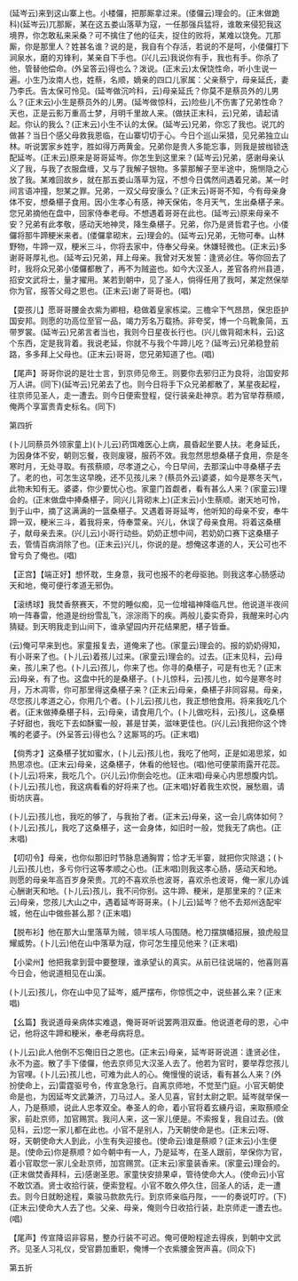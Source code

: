 <!-- { "loadSidebar": true } -->
(延岑云)来到这山寨上也。小楼儸，把那厮拿过来。(偻儸云)理会的。(正末做跪科)(延岑云)兀那厮，某在这五娄山落草为寇，一任那强兵猛将，谁敢来侵犯我这境界，你怎敢私来采桑？可不擒住了他的征夫，捉住的败将，某难以饶免。兀那厮，你是那里人？姓甚名谁？说的是，我自有个存活，若说的不是呵，小偻儸打下涧泉水，磨的刃锋利，某亲自下手也。(兴儿云)我说你有手，我也有手。你杀了他，管替他偿命。(外呈答云)得也么？泼说。(正末云)太保饶性命，听小生说一遍。小生乃汝南人也，姓蔡，名顺，嫡亲的四口儿家属：父亲蔡宁，母亲延氏，妻乃李氏。告太保可怜见。(延岑做沉吟科，云)母亲延氏？你莫不是蔡员外的儿男么？(正末云)小生是蔡员外的儿男。(延岑做惊科，云)险些儿不伤害了兄弟性命？天也，正是云影万重高士梦，月明千里故人来。(做扶正末科，云)兄弟，请起请起。你认的我么？(正末云)小生不认的太保。(延岑云)兄弟，你忘了我也。说兀的做甚？当日个感父母救我恩临，在山寨切切于心。今日个巡山采猎，见兄弟独立山林。听说罢家乡姓字，胜如得万两黄金。兄弟你是贵人多能忘事，则我是披枷锁迭配延岑。(正末云)原来是哥哥延岑。你怎生到这里来？(延岑云)兄弟，感谢母亲认义了我，与我了衣服盘缠，又与了我解子银物。多蒙那解子至半途中，施恻隐之心放了我。某难回故乡，就在那五娄山落草为寇，不想今日偶然间遇着兄弟。某一时间言语冲撞，恕某之罪。兄弟，一双父母安康么？(正末云)哥哥不知，今有母亲身体不安，想桑椹子食用。因小生孝心有感，神天保佑，冬月天气，生出桑椹子来。您兄弟摘他在盘中，回家侍奉老母。不想遇着哥哥在此也。(延岑云)原来母亲不安？兄弟有此孝敬，感动天地神灵，降生桑椹子。兄弟，你乃是贤哲君子也。小偻儸将那牛蹄粳米来者。(偻儸拿砌末，云)理会的。(延岑云)兄弟，无物可奉。山林野物，牛蹄一双，粳米三斗，你将去家中，侍奉父母亲。休嫌轻微也。(正末云)多谢哥哥厚礼也。(延岑云)兄弟，拜上母亲。我曾对天发誓：逢贤必住。等你回去了时，我将众兄弟小偻儸都散了，再不为贼盗也。如今大汉圣人，差官各府州县道，招安文武将士，量才擢用。某若到朝中，见了圣人，倘得任用了我呵，某定然保举你为官，报答父母之恩也。(正末云)谢了哥哥也。(唱)

【耍孩儿】愿哥哥腰金衣紫为卿相，稳做着皇家栋梁。三檐伞下气昂昂，保忠臣护国安邦。则愿的功高位至官一品，竭力芳名万载扬。非夸奖，博一个乌靴象简，五带罗裳。(延岑云)兄弟言者当也，我则今日星夜长行也。(兴儿做背砌末科，云)这个东西，定是我背着。我说老延，你就不与我个牛蹄儿吃？(延岑云)兄弟稳登前路，多多拜上父母也。(正末云)哥哥，您兄弟知道了也。(唱)

【尾声】哥哥你说的是壮士言，到京师见帝王。则要你去邪归正为良将，治国安邦万人讲。(同下)(延岑云)兄弟去了也。则今日将手下众兄弟都散了，某星夜起程，往京师见圣人，走一遭去。则今日便索登程，促行装亲赴神京。若为官举荐蔡顺，俺两个享富贵青史标名。(同下)

第四折

(卜儿同蔡员外领家童上)(卜儿云)药饵难医心上病，晨昏起坐要人扶。老身延氏，为因身体不安，朝则忘餐，夜则废寝，服药不效。我忽然思想桑椹子食用，奈是冬寒时月，无处寻取。有孩蔡顺，尽孝道之心，今日早间，去那深山中寻桑椹子去了。老的也，可怎生这早晚，还不见孩儿来？(蔡员外云)婆婆，如今是寒冬天气，此物未知有无。婆婆，你少要忧心也。家童门首觑者，看有甚么人来？(家童云)理会的。(正末做盘中捧桑椹子，同兴儿背砌末上)(正末云)小生蔡顺。谢天地可怜，到于山中，摘了这满满的一篮桑椹子。又遇着哥哥延岑，他听知的母亲不安，奉牛蹄一双，粳米三斗，着我将来，侍奉萱亲。兴儿，休误了母亲食用。将着这桑椹子，献母亲去来。(兴儿云)小哥行动些。奶奶正想中间，若奶奶口赛下这桑椹子去，管情百病消除了也。(正末云)兴儿，你说的是。想俺这孝道的人，天公可也不曾亏负了俺也。(唱)

【正宫】【端正好】想怀耽，生身意，我可也报不的老母驱驰。则我这孝心肠感动天和地，俺可便行孝道无邪伪。

【滚绣球】我焚香祭赛天，不觉的睡似痴，见一位增福神降临凡世。他说道半夜间响一阵春雷，他道是纷纷雪乱飞，淙淙雨下的疾。两般儿委实奇异，我醒来时心内猜疑。到天明我走到山间下，谁承望园内开花结果肥，椹子皆垂。

(云)俺可早来到也。家童报复去，道俺来了也。(家童云)理会的。报的奶奶得知，有小哥来了也。(卜儿云)着孩儿过来。(家童云)理会的。过去。(正末见科，云)母亲，孩儿来了也。(卜儿云)孩儿，你来了也。你寻的桑椹子，可是有也无？(正末云)母亲，有了也。这盘中托的是桑椹子。(卜儿惊科，云)孩儿也，如今是寒冬时月，万木凋零，你可那里得这桑椹子来？(正末云)母亲，桑椹子非同容易。母亲，尽您孩儿孝道之心，你用几个者。(卜儿云)孩儿也，我正想他食用。将来我吃几个者。(正末做捧桑椹子科，云)母亲，请食用几个。(卜儿做吃科，云)孩儿，这桑椹子好甜也，我吃下去如酥蜜一般，甚是甘美，滋味更佳也。(兴儿云)我把你这个馋嘴的老婆子。(外呈答云)得也么？这厮骂的巧。(正末唱)

【倘秀才】这桑椹子犹如蜜水，(卜儿云)孩儿也，我吃了他呵，正是如渴思浆，如热思凉也。(正末云)母亲，这桑椹子，休看的他轻也。(唱)他可便蒙雨露开花蕊。(卜儿云)将来，我吃几个。(兴儿云)你倒会吃也。(正末唱)母亲心内思想腹内饥。(卜儿云)孩儿也，我这病看看的好将来了也。(正末唱)好着我生欢悦，展愁眉，请街坊庆喜。

(卜儿云)孩儿也，我吃的够了，与我抬了者。(正末云)母亲，这一会儿病体如何？(卜儿云)孩儿，我吃了这桑椹子，这一会身体，如旧时一般，觉我无了病也。(正末唱)

【叨叨令】母亲，也你似那旧时节脉息通胸胃；恰才无半霎，就把你灾除退；(卜儿云)孩儿也，多亏你行这等孝顺之心也。(正末唱)则我这孝心肠，感动天和地。则愿的母亲年高百岁身荣贵。兀的不喜欢杀也波哥，喜欢杀也波哥，俺一家儿办诚心酬谢天和地。(卜儿云)孩儿，我不问你别。这牛蹄、粳米，是那里来的？(正末云)母亲，您孩儿大山之中，遇着延岑哥哥来。(卜儿云)延岑？他不去郑州迭配牢城，他在山中做些甚么那？(正末唱)

【脱布衫】他在那大山里落草为贼，领半垓人马围随。枪刀摆旗幡招展，狼虎般显耀威势。(卜儿云)他在山中落草为寇，你可怎生撞见他来？(正末唱)

【小梁州】他把我拿到营中要整理，谁承望认的真实。从前已往说端的，他喜则喜今日会，他说道相见在山溪。

(卜儿云)孩儿，你在山中见了延岑，威严摆布，你惊慌之中，说些甚么来？(正末唱)

【幺篇】我说道母亲病体实难退，俺哥哥听说罢两泪双垂。他说道老母的恩，心中记，他将这牛蹄和粳米，奉老母病将息。

(卜儿云)此人他倒不忘俺旧日之恩也。(正末云)母亲，延岑哥哥说道：逢贤必住，永不为盗。散了手下偻儸，他去京师见大汉圣人去了。他若为官时，要举荐您孩儿为官哩。(卜儿云)孩儿也，可难为此人的心。俺慢慢的说话，看有甚么人来？(外扮使命上，云)雷霆驱号令，传宣急急行。自离京师地，不觉至门庭。小官天朝使命是也，为因延岑文武兼济，刀马过人。圣人见喜，官封太尉之职。延岑就举保一人，乃是蔡顺，说此人忠孝双全。奉圣人的命，着小官将着玄纁丹诏，来取蔡顺全家，前赴京师，加官赐赏。我问人来，这一家儿便是。不索报复，我自过去。(做见科，云)您一家儿都在此也。小官不是别人，乃天朝使命是也。(正末云)呀、呀，天朝使命大人到此，小生有失迎接也。(使命云)谁是蔡顺？(正末云)小生便是。(使命云)你是蔡顺？如今朝中有一人，乃是延岑，在圣人跟前，举保你为官，着小官取您一家儿全赴京师，加宫赐赏。(正末云)家童装香来。(家童云)理会的。(正末做焚香拜科，云)感谢圣恩。家童快安排果卓，管待使命大人。(使命云)小官不敢饮酒。贤士收拾行装，便索登程。小官不敢久停久住，回圣人的话，走一遭去。则今日就盼途程，乘骏马款款先行。到京师亲临丹陛，一一的奏说叮咛。(下)(正末云)使命大人去了也。父亲、母亲，俺则今日收拾行装，赴京师走一遭去也。(唱)

【尾声】传宣降诏非容易，整办行装不可迟。俺可便盼程途去得疾，到朝中文武齐。见圣人习礼仪，受官爵加重职，俺博一个衣紫腰金贺声喜。(同众下)

第五折

